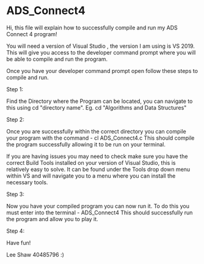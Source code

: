 # ADS_Connect4


Hi, this file will explain how to successfully compile and run my ADS Connect 4 program!


You will need a version of Visual Studio , the version I am using is VS 2019. This will give you access to the developer command prompt
where you will be able to compile and run the program. 

Once you have your developer command prompt open follow these steps to compile and run.

Step 1: 

Find the Directory where the Program can be located, you can navigate to this using cd "directory name". 
Eg.  cd "Algorithms and Data Structures"


Step 2: 

Once you are successfully within the correct directory you can compile your program with the command - cl ADS_Connect4.c 
This should compile the program successfully allowing it to be run on your terminal.

If you are having issues you may need to check make sure you have the correct Build Tools installed on your version of Visual Studio, this is relatively 
easy to solve. It can be found under the Tools drop down menu within VS and will navigate you to a menu where you can install the necessary tools.


Step 3:

Now you have your compiled program you can now run it. To do this you must enter into the terminal -  ADS_Connect4
This should successfully run the program and allow you to play it.


Step 4:

Have fun! 




Lee Shaw 40485796  :)
